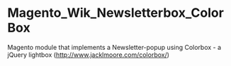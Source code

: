 # Magento_Wik_Newsletterbox_ColorBox


Magento module that implements a Newsletter-popup using Colorbox - a jQuery lightbox (http://www.jacklmoore.com/colorbox/)
